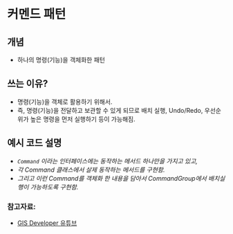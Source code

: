 # 커멘드 패턴

## 개념
- 하나의 명령(기능)을 객체화한 패턴

## 쓰는 이유?
- 명령(기능)을 객체로 활용하기 위해서.
- 즉, 명령(기능)을 전달하고 보관할 수 있게 되므로 배치 실행, Undo/Redo, 우선순위가 높은 명령을 먼저 실행하기 등이 가능해짐.

## 예시 코드 설명 
- *`Command` 이라는 인터페이스에는 동작하는 메서드 하나만을 가지고 있고,*
- *각 Command 클래스에서 살제 동작하는 메서드를 구현함.*
- *그리고 이런 Command를 객체화 한 내용을 담아서 CommandGroup에서 배치실행이 가능하도록 구현함.*

 
### 참고자료: 
- [GIS Developer 유튜브](https://youtu.be/sYIB1VrN1ik)